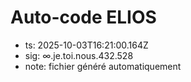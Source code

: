 # Auto-code ELIOS
- ts: 2025-10-03T16:21:00.164Z
- sig: ∞.je.toi.nous.432.528
- note: fichier généré automatiquement